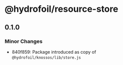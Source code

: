 # @hydrofoil/resource-store

## 0.1.0

### Minor Changes

- 840f859: Package introduced as copy of `@hydrofoil/knossos/lib/store.js`

